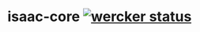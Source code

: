 # isaac-core [![wercker status](https://app.wercker.com/status/800ab4d210bdb25189a893cbf204d1e8/s/master "wercker status")](https://app.wercker.com/project/bykey/800ab4d210bdb25189a893cbf204d1e8)

